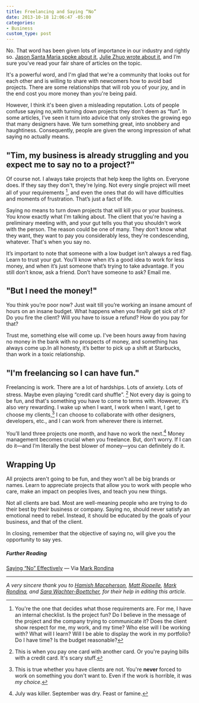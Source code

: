 ```yaml
---
title: Freelancing and Saying “No”
date: 2013-10-18 12:06:47 -05:00
categories:
- Business
custom_type: post
---
```


No. That word has been given lots of importance in our industry and rightly so. [Jason Santa Maria spoke about it](http://vimeo.com/53155584), [Julie Zhuo wrote about it](https://medium.com/the-year-of-the-looking-glass/23ad80bdfbc), and I’m sure you’ve read your fair share of articles on the topic.

It's a powerful word, and I'm glad that we're a community that looks out for each other and is willing to share with newcomers how to avoid bad projects. There are some relationships that will rob you of your joy, and in the end cost you more money than you're being paid.

However, I think it's been given a misleading reputation. Lots of people confuse saying no,with turning down projects they don’t deem as “fun”. In some articles, I’ve seen it turn into advice that only strokes the growing ego that many designers have. We turn something great, into snobbery and haughtiness. Consequently, people are given the wrong impression of what saying no actually means.

## "Tim, my business is already struggling and you expect me to say no to a project?"

Of course not. I always take projects that help keep the lights on. Everyone does. If they say they don't, they're lying. Not every single project will meet all of your requirements [^1], and even the ones that do will have difficulties and moments of frustration. That’s just a fact of life.

Saying no means to turn down projects that will kill you or your business. You know exactly what I'm talking about. The client that you're having a preliminary meeting with, and your gut tells you that you shouldn't work with the person. The reason could be one of many. They don't know what they want, they want to pay you considerably less, they're condescending, whatever. That's when you say no.

It’s important to note that someone with a low budget isn’t always a red flag. Learn to trust your gut. You’ll know when it’s a good idea to work for less money, and when it’s just someone that’s trying to take advantage. If you still don’t know, ask a friend. Don’t have someone to ask? Email me.

## "But I need the money!"

You think you’re poor now? Just wait till you’re working an insane amount of hours on an insane budget. What happens when you finally get sick of it? Do you fire the client? Will you have to issue a refund? How do you pay for that?

Trust me, something else will come up. I've been hours away from having no money in the bank with no prospects of money, and something has always come up.In all honesty, it’s better to pick up a shift at Starbucks, than work in a toxic relationship.

## "I'm freelancing so I can have fun."

Freelancing is work. There are a lot of hardships. Lots of anxiety. Lots of stress. Maybe even playing “credit card shuffle”. [^2] Not every day is going to be fun, and that's something you have to come to terms with. However, it’s also very rewarding. I wake up when I want, I work when I want, I get to choose my clients,[^3] I can choose to collaborate with other designers, developers, etc., and I can work from wherever there is internet.

You’ll land three projects one month, and have no work the next.[^4] Money management becomes crucial when you freelance. But, don’t worry. If I can do it—and I’m literally the best blower of money—you can definitely do it.

## Wrapping Up

All projects aren't going to be fun, and they won't all be big brands or names. Learn to appreciate projects that allow you to work with people who care, make an impact on peoples lives, and teach you new things.

Not all clients are bad. Most are well-meaning people who are trying to do their best by their business or company. Saying no, should never satisfy an emotional need to rebel. Instead, it should be educated by the goals of your business, and that of the client.

In closing, remember that the objective of saying no, will give you the opportunity to say yes.

##### Further Reading
[Saying “No” Effectively](http://www.franklincovey.com/blog/effectively.html) — Via [Mark Rondina](http://www.markrondina.com/)

---

*A very sincere thank you to [Hamish Macpherson](https://twitter.com/hamstu), [Matt Riopelle](https://twitter.com/mattriopelle), [Mark Rondina](https://twitter.com/mrondina), and [Sara Wachter-Boettcher](https://twitter.com/sara_ann_marie), for their help in editing this article.*

[^1]: You're the one that decides what those requirements are. For me, I have an internal checklist. Is the project fun? Do I believe in the message of the project and the company trying to communicate it? Does the client show respect for me, my work, and my time? Who else will I be working with? What will I learn? Will I be able to display the work in my portfolio? Do I have time? Is the budget reasonable?

[^2]: This is when you pay one card with another card. Or you're paying bills with a credit card. It's scary stuff.

[^3]: This is true whether you have clients are not. You're **never** forced to work on something you don't want to. Even if the work is horrible, it was *my choice*.

[^4]: July was killer. September was dry. Feast or famine.
